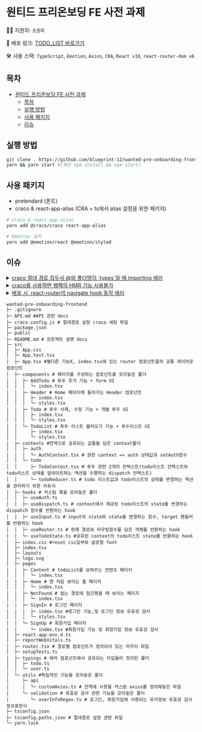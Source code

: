 # 원티드 프리온보딩 FE 사전 과제

👩‍🦰 지원자: `조원희`

🚩 배포 링크: [TODO_LIST 바로가기](https://wanted-pre-onboarding-frontend-grgb.vercel.app/)

🛠 사용 스택: `TypeScript`, `Emotion`, `Axios`, `CRA`, `React v18`, `react-router-dom v6`

## 목차


- [원티드 프리온보딩 FE 사전 과제](#원티드-프리온보딩-fe-사전-과제)
  - [목차](#목차)
  - [실행 방법](#실행-방법)
  - [사용 패키지](#사용-패키지)
  - [이슈](#이슈)

## 실행 방법

```bash
git clone . https://github.com/blueprint-12/wanted-pre-onboarding-frontend.git
yarn && yarn start #(혹은 npm install && npm start)
```

## 사용 패키지

- pretendard (폰트)
- craco & react-app-alias (CRA + ts에서 alias 설정을 위한 패키지)

```bash
# craco & react-app-alias
yarn add @craco/craco react-app-alias
```

```bash
# Emotion 설치
yarn add @emotion/react @emotion/styled
```

## 이슈

<details>
  <summary><u>craco 절대 경로 접두사 @와 폴더명이 `types`일 때 importing 에러</u></summary>
  
    craco를 통해서 alias 절대 경로를 사용하는데 폴더명을 
    `types`로 했더니 `@types` 의 형태로 되었다. 
    이렇게 되면, 기존에 있던 types파일(TS를 지원하는 패키지들 등..)과 
    혼선이 생길 수 있으니 에러가 발생하는 거 같다.
    결국 types에서 typings로 폴더명을 바꾸었더니 원하는대로 
    내가 직접 만든 타입을 컴포넌트에 import해올 수 있었다.
</details>

<details>
  <summary><u>craco를 사용하면 웹팩의 HMR 기능 사용불가</u></summary>

    찾아보면 이 기능이 지원되면서 CRA의 webpack 세팅을 수정할 방법도 있겠지만..
    기본적으로 핫모듈리플레이스 기능이 craco CLI를 사용하면 동작하지 않는다.
    => 그렇기 때문에 코드를 수정하고 매번 새로고침을 해줘야 한다.(매우 불편)

</details>

<details>
  <summary><u>배포 시, react-router의 navigate hook 동작 에러</u></summary>
  
  `내용이 길어 블로그 포스팅으로 따로 분리해놨습니다.`  
  [lazy로드된 컴포넌트 배포 시 react router 동작 오류](https://blueprint-12.tistory.com/396)
  
</details>

```
wanted-pre-onboarding-frontend
├─ .gitignore
├─ API.md #API 관련 docs
├─ craco.config.js # 절대경로 설정 craco 세팅 파일
├─ package.json
├─ public
├─ README.md # 프로젝트 설명 docs
├─ src
│  ├─ App.css
│  ├─ App.test.tsx
│  ├─ App.tsx #별다른 기능X, index.tsx에 있는 router 컴포넌트들의 공통 레이아웃 컴포넌트
│  ├─ components # 페이지를 구성하는 컴포넌트를 모아놓은 폴더
│  │  ├─ AddTodo # 투두 추가 기능 + form UI
│  │  │  └─ index.tsx
│  │  ├─ Header # Home 페이지에 들어가는 Header 컴포넌트
│  │  │  ├─ index.tsx
│  │  │  └─ styles.tsx
│  │  ├─ Todo # 투두 삭제, 수정 기능 + 개별 투두 UI
│  │  │  ├─ index.tsx
│  │  │  └─ styles.tsx
│  │  └─ TodoList # 투두 리스트 불러오기 기능 + 투두리스트 UI
│  │     ├─ index.tsx
│  │     └─ styles.tsx
│  ├─ contexts #전역으로 공유되는 값들을 담은 context폴더
│  │  ├─ auth
│  │  │  └─ AuthContext.tsx # 권한 context => auth 상태값과 setAuth함수
│  │  └─ todo
│  │     ├─ TodoContext.tsx # 투두 관련 2개의 컨텍스트(todo리스트 컨텍스트와 todo리스트 상태를 업데이트하는 액션을 수행하는 dispatch 컨텍스트)
│  │     └─ todoReducer.ts # todo 리스트값과 todo리스트의 상태를 변경하는 액션을 관리하기 위한 리듀서
│  ├─ hooks # 커스텀 훅을 모아놓은 폴더
│  │  ├─ useAuth.ts
│  │  ├─ useDispatch.ts # context에서 제공된 todo리스트의 state를 변경하는 dispatch 함수를 반환하는 hook
│  │  ├─ useInput.ts # input의 state와 state를 변경하는 함수, target 핸들러를 반환하는 hook
│  │  ├─ useRouter.ts # 현재 경로와 라우팅함수를 담은 객체를 반환하는 hook
│  │  └─ useTodoState.ts #공유된 context의 todo리스트 state를 반환하는 hook
│  ├─ index.css #reset css일부와 글로벌 font
│  ├─ index.tsx
│  ├─ layouts
│  ├─ logo.svg
│  ├─ pages
│  │  ├─ Content # todoList를 보여주는 컨텐츠 페이지
│  │  │  └─ index.tsx
│  │  ├─ Home # 맨 처음 보이는 홈 페이지
│  │  │  └─ index.tsx
│  │  ├─ NotFound # 없는 경로에 접근했을 때 보이는 페이지
│  │  │  └─ index.tsx
│  │  ├─ SignIn # 로그인 페이지
│  │  │  ├─ index.tsx #로그인 기능,및 로그인 정보 유효성 검사
│  │  │  └─ styles.tsx
│  │  └─ SignUp # 회원가입 페이지
│  │     └─ index.tsx #회원가입 기능 및 회원가입 정보 유효성 검사
│  ├─ react-app-env.d.ts
│  ├─ reportWebVitals.ts
│  ├─ router.tsx # 경로별 컴포넌트가 정의되어 있는 라우터 파일
│  ├─ setupTests.ts
│  ├─ typings # 여러 컴포넌트에서 공유되는 타입들이 정의된 폴더
│  │  ├─ todo.ts
│  │  └─ user.ts
│  └─ utils #독립적인 기능을 모아놓은 폴더
│     ├─ api
│     │  └─ customAxios.ts # 전역에 사용될 커스텀 axios를 정의해놓은 파일
│     └─ validation # 유효성 검사 관련 기능을 모아놓은 폴더
│        └─ userInfoRegex.ts # 로그인, 회원가입에 사용되는 유저정보 유효성 검사 정규표현식
├─ tsconfig.json
├─ tsconfig.paths.json # 절대경로 설정 관련 파일
└─ yarn.lock
```
